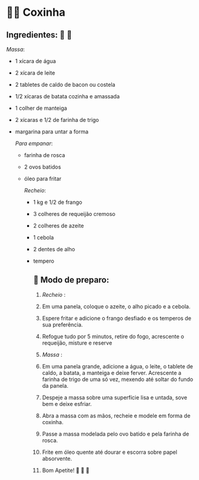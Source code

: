 # :shallow_pan_of_food::chicken:   ​Coxinha

## Ingredientes:   :taco: :tomato:

_Massa_:

- 1 xícara de água

- 2 xícara de leite

- 2 tabletes de caldo de bacon ou costela

- 1/2 xícaras de batata cozinha e amassada

- 1 colher de manteiga

- 2 xícaras e 1/2 de farinha de trigo

- margarina para untar a forma

  _Para empanar_:

  - farinha de rosca

  - 2 ovos batidos

  - óleo para fritar 

    _Recheio_:  

    - 1 kg e 1/2 de frango

    - 3 colheres de requeijão cremoso

    - 2 colheres de azeite

    - 1 cebola

    - 2 dentes de alho

    - tempero

      ## :spoon:   Modo de preparo:

      1. _Recheio_ :

      2. Em uma panela, coloque o azeite, o alho picado e a cebola.

      3. Espere fritar e adicione o frango desfiado e os temperos de sua preferência.

      4. Refogue tudo por 5 minutos, retire do fogo, acrescente o requeijão, misture e reserve

      5. _Massa_  :

      6. Em uma panela grande, adicione a água, o leite, o tablete de caldo, a batata, a manteiga e deixe ferver. Acrescente a farinha de trigo de uma só vez, mexendo até soltar do fundo da panela.

      7. Despeje a massa sobre uma superfície lisa e untada, sove bem e deixe esfriar.

      8. Abra a massa com as mãos, recheie e modele em forma de coxinha.

      9. Passe a massa modelada pelo ovo batido e pela farinha de rosca.

      10. Frite em óleo quente até dourar e escorra sobre papel absorvente.

      11. Bom Apetite! :fork_and_knife: :spoon: :shallow_pan_of_food:

          

    

